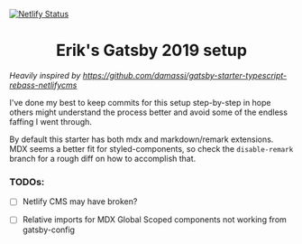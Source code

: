 [![Netlify Status](https://api.netlify.com/api/v1/badges/09b68422-f4b0-4a28-8fe7-c6fdf05fae79/deploy-status)](https://app.netlify.com/sites/festive-villani-316b3c/deploys)

<h1 align="center">
  Erik's Gatsby 2019 setup
</h1>

_Heavily inspired by
https://github.com/damassi/gatsby-starter-typescript-rebass-netlifycms_

I've done my best to keep commits for this setup step-by-step in hope others
might understand the process better and avoid some of the endless faffing I went
through.

By default this starter has both mdx and markdown/remark extensions. MDX seems a
better fit for styled-components, so check the `disable-remark` branch for a
rough diff on how to accomplish that.

### TODOs:

- [ ] Netlify CMS may have broken?
- [ ] Relative imports for MDX Global Scoped components not working from
      gatsby-config

